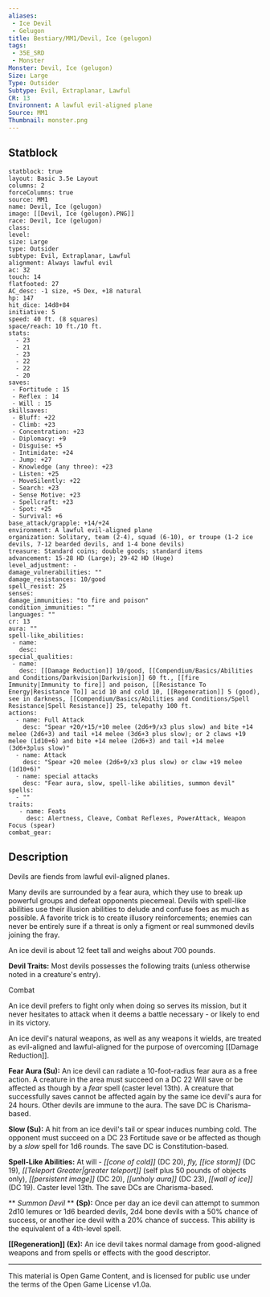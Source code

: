 ```yaml
---
aliases: 
 - Ice Devil
 - Gelugon
title: Bestiary/MM1/Devil, Ice (gelugon)
tags: 
 - 35E_SRD
 - Monster
Monster: Devil, Ice (gelugon)
Size: Large
Type: Outsider
Subtype: Evil, Extraplanar, Lawful
CR: 13
Environnent: A lawful evil-aligned plane
Source: MM1
Thumbnail: monster.png
---
```


## Statblock

```statblock
statblock: true
layout: Basic 3.5e Layout
columns: 2
forceColumns: true
source: MM1 
name: Devil, Ice (gelugon)
image: [[Devil, Ice (gelugon).PNG]]
race: Devil, Ice (gelugon)
class: 
level: 
size: Large
type: Outsider
subtype: Evil, Extraplanar, Lawful
alignment: Always lawful evil
ac: 32
touch: 14
flatfooted: 27
AC_desc: -1 size, +5 Dex, +18 natural
hp: 147
hit_dice: 14d8+84
initiative: 5
speed: 40 ft. (8 squares)
space/reach: 10 ft./10 ft.
stats:
  - 23
  - 21
  - 23
  - 22
  - 22
  - 20
saves:
 - Fortitude : 15
 - Reflex : 14
 - Will : 15
skillsaves:
 - Bluff: +22
 - Climb: +23
 - Concentration: +23
 - Diplomacy: +9
 - Disguise: +5
 - Intimidate: +24
 - Jump: +27
 - Knowledge (any three): +23
 - Listen: +25
 - MoveSilently: +22
 - Search: +23
 - Sense Motive: +23
 - Spellcraft: +23
 - Spot: +25
 - Survival: +6
base_attack/grapple: +14/+24
environment: A lawful evil-aligned plane
organization: Solitary, team (2-4), squad (6-10), or troupe (1-2 ice devils, 7-12 bearded devils, and 1-4 bone devils)
treasure: Standard coins; double goods; standard items
advancement: 15-28 HD (Large); 29-42 HD (Huge)
level_adjustment: -
damage_vulnerabilities: ""
damage_resistances: 10/good
spell_resist: 25
senses: 
damage_immunities: "to fire and poison"
condition_immunities: ""
languages: ""
cr: 13
aura: ""
spell-like_abilities:
 - name: 
   desc: 
special_qualities:
 - name:
   desc: [[Damage Reduction]] 10/good, [[Compendium/Basics/Abilities and Conditions/Darkvision|Darkvision]] 60 ft., [[fire Immunity|Immunity to fire]] and poison, [[Resistance To Energy|Resistance To]] acid 10 and cold 10, [[Regeneration]] 5 (good), see in darkness, [[Compendium/Basics/Abilities and Conditions/Spell Resistance|Spell Resistance]] 25, telepathy 100 ft.
actions:
  - name: Full Attack
    desc: "Spear +20/+15/+10 melee (2d6+9/x3 plus slow) and bite +14 melee (2d6+3) and tail +14 melee (3d6+3 plus slow); or 2 claws +19 melee (1d10+6) and bite +14 melee (2d6+3) and tail +14 melee (3d6+3plus slow)"
  - name: Attack
    desc: "Spear +20 melee (2d6+9/x3 plus slow) or claw +19 melee (1d10+6)"
  - name: special attacks
    desc: "Fear aura, slow, spell-like abilities, summon devil"
spells:
  - ""
traits:
   - name: Feats
     desc: Alertness, Cleave, Combat Reflexes, PowerAttack, Weapon Focus (spear)
combat_gear:  
```

## Description



Devils are fiends from lawful evil-aligned planes.

Many devils are surrounded by a fear aura, which they use to break up powerful groups and defeat opponents piecemeal. Devils with spell-like abilities use their illusion abilities to delude and confuse foes as much as possible. A favorite trick is to create illusory reinforcements; enemies can never be entirely sure if a threat is only a figment or real summoned devils joining the fray.

An ice devil is about 12 feet tall and weighs about 700 pounds.


**Devil Traits:** Most devils possesses the following traits (unless otherwise noted in a creature's entry).

Combat

An ice devil prefers to fight only when doing so serves its mission, but it never hesitates to attack when it deems a battle necessary - or likely to end in its victory.

An ice devil's natural weapons, as well as any weapons it wields, are treated as evil-aligned and lawful-aligned for the purpose of overcoming [[Damage Reduction]].


**Fear Aura (Su):** An ice devil can radiate a 10-foot-radius fear aura as a free action. A creature in the area must succeed on a DC 22 Will save or be affected as though by a *fear* spell (caster level 13th). A creature that successfully saves cannot be affected again by the same ice devil's aura for 24 hours. Other devils are immune to the aura. The save DC is Charisma-based.


**Slow (Su):** A hit from an ice devil's tail or spear induces numbing cold. The opponent must succeed on a DC 23 Fortitude save or be affected as though by a *slow* spell for 1d6 rounds. The save DC is Constitution-based.


**Spell-Like Abilities:** At will - *[[cone of cold]]* (DC 20), *fly, [[ice storm]]* (DC 19), *[[Teleport Greater|greater teleport]]* (self plus 50 pounds of objects only), *[[persistent image]]* (DC 20), *[[unholy aura]]* (DC 23), *[[wall of ice]]* (DC 19). Caster level 13th. The save DCs are Charisma-based.


**
*Summon Devil* 
**
**(Sp):** Once per day an ice devil can attempt to summon 2d10 lemures or 1d6 bearded devils, 2d4 bone devils with a 50% chance of success, or another ice devil with a 20% chance of success. This ability is the equivalent of a 4th-level spell.


**[[Regeneration]] (Ex):** An ice devil takes normal damage from good-aligned weapons and from spells or effects with the good descriptor.

---

This material is Open Game Content, and is licensed for public use under the terms of the Open Game License v1.0a.

